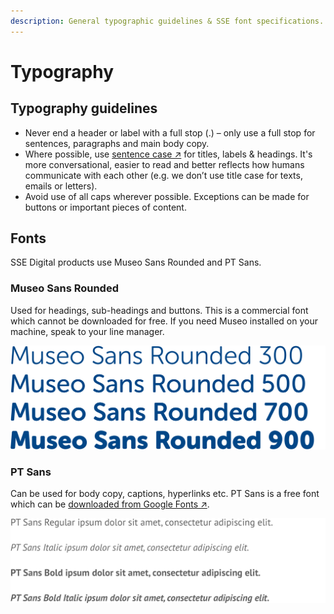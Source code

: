 ```yaml
---
description: General typographic guidelines & SSE font specifications.
---
```


# Typography

## Typography guidelines

* Never end a header or label with a full stop \(.\) – only use a full stop for sentences, paragraphs and main body copy.
* Where possible, use [sentence case ↗](https://en.wikipedia.org/wiki/Letter_case#Sentence_case) for titles, labels & headings. It's more conversational, easier to read and better reflects how humans communicate with each other \(e.g. we don’t use title case for texts, emails or letters\).
* Avoid use of all caps wherever possible. Exceptions can be made for buttons or important pieces of content.

## Fonts

SSE Digital products use Museo Sans Rounded and PT Sans.

### Museo Sans Rounded

Used for headings, sub-headings and buttons. This is a commercial font which cannot be downloaded for free. If you need Museo installed on your machine, speak to your line manager.

![](../../.gitbook/assets/museo-sans.png)

### PT Sans

Can be used for body copy, captions, hyperlinks etc. PT Sans is a free font which can be [downloaded from Google Fonts ↗](https://fonts.google.com/specimen/PT+Sans).

![PT Sans comes in regular &amp; bold weights, both of which support italicised text.](../../.gitbook/assets/pt-sans%20%281%29.png)

